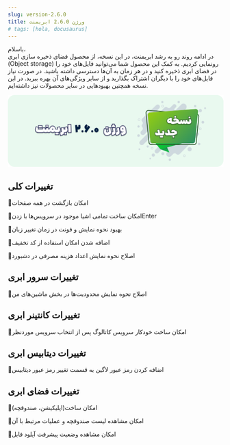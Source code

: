 ```yaml
---
slug: version-2.6.0
title: ورژن 2.6.0 ابریمنت
# tags: [hola, docusaurus]
---
```


باسلام، <br />
در ادامه روند رو به رشد ابریمنت، در این نسخه، از محصول فضای ذخیره سازی ابری (Object storage) رونمایی کردیم. به کمک این محصول شما می‌توانید فایل‌های خود را در فضای ابری ذخیره کنید و در هر زمان به آن‌ها دسترسی داشته باشید. در صورت  نیاز فایل‌های خود را با دیگران اشتراک بگذارید و از سایر ویژگی‌های آن بهره ببرید. در این نسخه همچنین بهبودهایی در سایر محصولات نیز داشته‌ایم.

![New Release Banner](./pic-abriment-ver2.6.0.png)
<!--truncate-->

## تغییرات کلی

📌امکان بازگشت در همه صفحات 

📌امکان ساخت تمامی اشیا موجود در سرویس‌ها با زدنEnter

📌بهبود نحوه نمایش و فونت در زمان تغییر زبان 

📌اضافه شدن امکان استفاده از کد تخفیف

📌اصلاح نحوه نمایش اعداد هزینه مصرفی در دشبورد


## تغییرات سرور ابری

📌اصلاح نحوه نمایش محدودیت‌ها در بخش ماشین‌های من



## تغییرات کانتینر ابری

📌امکان ساخت خودکار سرویس کاتالوگ پس از انتخاب سرویس موردنظر


## تغییرات دیتابیس ابری

📌اضافه کردن رمز عبور لاگین به قسمت تغییر رمز عبور دیتابیس


## تغییرات فضای ابری

📌امکان ساخت(اپلیکیشن، صندوقچه)

📌امکان مشاهده لیست صندوقچه  و عملیات مرتبط با آن

📌امکان مشاهده وضعیت پیشرفت آپلود فایل

